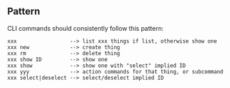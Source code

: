 ## Pattern

CLI commands should consistently follow this pattern:

```
xxx                 --> list xxx things if list, otherwise show one
xxx new             --> create thing
xxx rm              --> delete thing
xxx show ID         --> show one
xxx show            --> show one with "select" implied ID
xxx yyy             --> action commands for that thing, or subcommand
xxx select|deselect --> select/deselect implied ID
```
